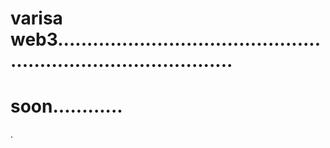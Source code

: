 # varisa web3...................................................................................
# soon............
.
